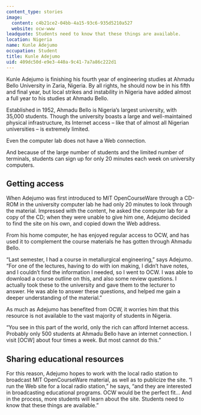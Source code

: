 ```yaml
---
content_type: stories
image:
  content: c4b21ce2-04bb-4a15-93c6-935d5210a527
  website: ocw-www
leadquote: Students need to know that these things are available.
location: Nigeria
name: Kunle Adejumo
occupation: Student
title: Kunle Adejumo
uid: 409dc50d-e9e3-440a-9c41-7a7a86c222d1
---
```

Kunle Adejumo is finishing his fourth year of engineering studies at Ahmadu Bello University in Zaria, Nigeria. By all rights, he should now be in his fifth and final year, but local strikes and instability in Nigeria have added almost a full year to his studies at Ahmadu Bello.

Established in 1952, Ahmadu Bello is Nigeria’s largest university, with 35,000 students. Though the university boasts a large and well-maintained physical infrastructure, its Internet access – like that of almost all Nigerian universities – is extremely limited.

Even the computer lab does not have a Web connection.

And because of the large number of students and the limited number of terminals, students can sign up for only 20 minutes each week on university computers.

## **Getting access**

When Adejumo was first introduced to MIT OpenCourseWare through a CD-ROM in the university computer lab he had only 20 minutes to look through the material. Impressed with the content, he asked the computer lab for a copy of the CD; when they were unable to give him one, Adejumo decided to find the site on his own, and copied down the Web address.

From his home computer, he has enjoyed regular access to OCW, and has used it to complement the course materials he has gotten through Ahmadu Bello.

“Last semester, I had a course in metallurgical engineering,” says Adejumo. “For one of the lectures, having to do with ion making, I didn’t have notes, and I couldn’t find the information I needed, so I went to OCW. I was able to download a course outline on this, and also some review questions. I actually took these to the university and gave them to the lecturer to answer. He was able to answer these questions, and helped me gain a deeper understanding of the material.”

As much as Adejumo has benefited from OCW, it worries him that this resource is not available to the vast majority of students in Nigeria.

“You see in this part of the world, only the rich can afford Internet access. Probably only 500 students at Ahmadu Bello have an internet connection. I visit \[OCW\] about four times a week. But most cannot do this.”

## **Sharing educational resources**

For this reason, Adejumo hopes to work with the local radio station to broadcast MIT OpenCourseWare material, as well as to publicize the site. “I run the Web site for a local radio station,” he says, “and they are interested in broadcasting educational programs. OCW would be the perfect fit… And in the process, more students will learn about the site. Students need to know that these things are available.”